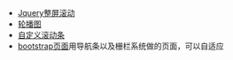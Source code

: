 - [Jquery整屏滚动](https://jet-chenbo.github.io/JQuery/Custom_ScrollBar/index.html)
- [轮播图](https://jet-chenbo.github.io/JQuery/slide/index.html)
- [自定义滚动条](https://jet-chenbo.github.io/JQuery/Custom_ScrollBar/index.html)
- [bootstrap页面](https://jet-chenbo.github.io/JQuery/bootstrap/index.html)用导航条以及栅栏系统做的页面，可以自适应
